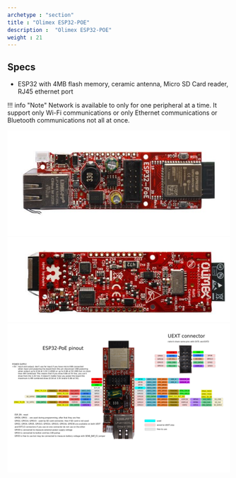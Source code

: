 ```yaml
---
archetype : "section"
title : "Olimex ESP32-POE"
description :  "Olimex ESP32-POE"
weight : 21
---
```




## Specs
* ESP32 with 4MB flash memory, ceramic antenna, Micro SD Card reader, RJ45 ethernet port

!!! info "Note"
    Network is available to only for one peripheral at a time. It support only Wi-Fi communications or only Ethernet communications or Bluetooth  communications not all at once.


![image](front.png?width=400px)
![image](back.png?width=400px)
![image](pinout.png?width=400px)

